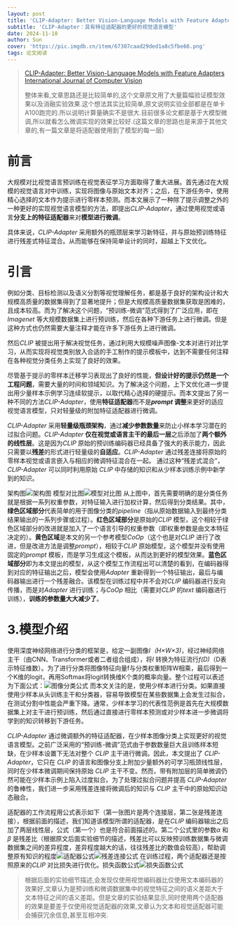 ```yaml
---
layout: post
title: 'CLIP-Adapter: Better Vision-Language Models with Feature Adapters IJCV2024'
subtitle: 'CLIP-Adapter：具有特征适配器的更好的视觉语言模型'
date: 2024-11-10
author: Sun
cover: 'https://pic.imgdb.cn/item/67307caad29ded1a8c5fbe66.png'
tags: 论文阅读
---
```


> [CLIP-Adapter: Better Vision-Language Models with Feature Adapters International Journal of Computer Vision](https://link.springer.com/article/10.1007/s11263-023-01891-x)
> 
> 整体来看,文章思路还是比较简单的,这个文章原文用了大量篇幅验证模型效果以及消融实验效果.这个想法其实比较简单,原文说明实验全部都是在单卡A100跑完的.所以说明计算量确实不是很大.目前很多论文都是基于大模型微调,所以就看怎么微调实现的效果比较好.(这篇文章的思路也是来源于其他文章的,有一篇文章是将适配器使用到了模型的每一层)



# 前言

大规模对比视觉语言预训练在视觉表征学习方面取得了重大进展。首先通过在大规模的视觉语言对中训练，实现将图像与原始文本对齐；之后，在下游任务中，使用精心选择的文本作为提示进行零样本预测。而本文展示了一种除了提示调整之外的一种更好的实现视觉语言模型的方法，即提出*CLIP-Adapter*，通过使用视觉或语言**分支上的特征适配器**来对**模型进行微调**。

具体来说，*CLIP-Adapter* 采用额外的瓶颈层来学习新特征，并与原始预训练特征进行残差式特征混合。从而能够在保持简单设计的同时，超越上下文优化。

# 引言

例如分类、目标检测以及语义分割等视觉理解任务，都是基于良好的架构设计和大规模高质量的数据集得到了显著地提升；但是大规模高质量数据集获取是困难的，且成本较高。而为了解决这个问题，“预训练-微调”范式得到了广泛应用，即在*Imagenet* 等大规模数据集上进行预训练，然后在各种下游任务上进行微调。但是这种方式也仍然需要大量注释才能在许多下游任务上进行微调。

然后*CLIP* 被提出用于解决视觉任务，通过利用大规模噪声图像-文本对进行对比学习，从而实现将视觉类别放入合适的手工制作的提示模板中，达到不需要任何注释在各种视觉分类任务上实现了良好的效果。

尽管基于提示的零样本迁移学习表现出了良好的性能，**但设计好的提示仍然是一个工程问题**，需要大量的时间和领域知识。为了解决这个问题，上下文优化进一步提出用少量样本示例学习连续软提示，以取代精心选择的硬提示。而本文提出了另一种不同的方法*CLIP-Adapter*，使用**特征适配器**而不是***prompt* 调整**来更好的适应视觉语言模型，只对轻量级的附加特征适配器进行微调。

*CLIP-Adapter* 采用**轻量级瓶颈架构**，通过**减少参数数量**来防止小样本学习潜在的过拟合问题。*CLIP-Adapter* **仅在视觉或语言主干的最后一层**之后添加了**两个额外的线性层**。这是因为*CLIP* 原始的预训练编码器已经具备了强大的表示能力，因此只需要以**残差**的形式进行轻量级的**自适应**。*CLIP-Adapter* 通过残差连接将原始的零样本视觉或语言嵌入与相应的微调特征混合在一起。 通过这种“残差式混合”，*CLIP-Adapter* 可以同时利用原始 *CLIP* 中存储的知识和从少样本训练示例中新学到的知识。

架构图![架构图](https://pic.imgdb.cn/item/67305f7fd29ded1a8c484a5e.png)
模型对比图![模型对比图](https://pic.imgdb.cn/item/6730607dd29ded1a8c4908b0.png)
从上图中，首先需要明确的是分类任务就是根据一系列权重参数，对特征输入进行加权计算，然后得到分类结果。其中，**绿色区域部分**代表简单的用于图像分类的*pipeline*（指从原始数据输入到最终分类结果输出的一系列步骤或过程）。**红色区域部分**是原始的*CLIP* 模型，这个相较于绿色区域部分的改进就是加入了一个语言引导的权重参数（即权重参数是由文本特征决定的）。**黄色区域**是本文的另一个参考模型*CoOp*（这个也是对*CLIP* 进行了改进，但是改进方法是调整*prompt*），相较于*CLIP* 原始模型，这个模型并没有使用固定的*prompt* 模板，而是学习生成这个模板，从而达到更好的模型效果。**蓝色区域部分**即为本文提出的模型，从这个模型工作流程出可以清楚的看到，在编码器得到对应的特征输出之后，模型会使用*Adapter* 重新得到一个特征输出，最后与编码器输出进行一个残差融合。该模型在训练过程中并不会对*CLIP* 编码器进行反向传播，而是对*Adapter* 进行训练；与*CoOp* 相比（需要对*CLIP* 的*text* 编码器进行训练），**训练的参数量大大减少了**。

# 3.模型介绍

使用深度神经网络进行分类的框架是，给定一副图像*I（H×W×3)*，经过神经网络主干（由CNN、Transformer或者二者组合组成），将*I* 转换为特征流行*f(D)*（D表示特征维数）。为了进行分类将图像特征向量f与分类权重矩阵W相乘，最后得到一个K维的logit，再用Softmax将logit转换维K个类的概率向量。整个过程可以表述为下面公式：![图像分类公式](https://pic.imgdb.cn/item/67306db0d29ded1a8c5397a9.png)
而本文关注的是，使用少样本进行分类。如果直接使用少样本从头训练主干和分类器，容易导致模型在某些数据集上会发生过拟合，在测试分割中性能会严重下降。通常，少样本学习的代表性范例是首先在大规模数据集上对主干进行预训练，然后通过直接进行零样本预测或对少样本进一步微调将学到的知识转移到下游任务。

*CLIP-Adapter* 通过微调额外的特征适配器，在少样本图像分类上实现更好的视觉语言模型。之前广泛采用的“预训练-微调”范式由于参数数量巨大且训练样本短缺，在少样本设置下无法对整个 *CLIP* 主干进行微调。因此，本文提出了 *CLIP-Adapter*，它只在 *CLIP* 的语言和图像分支上附加少量额外的可学习瓶颈线性层，同时在少样本微调期间保持原始 *CLIP* 主干不变。然而，带有附加层的简单微调仍然可能在少样本示例上陷入过度拟合。为了处理过拟合问题并提高 *CLIP-Adapter* 的鲁棒性，我们进一步采用残差连接将微调后的知识与 *CLIP* 主干中的原始知识动态融合。

适配器的工作流程用公式表示如下（第一张图片是两个连接层，第二张是残差连接），根据前面的描述，我们知道该模型所谓的适配器，是在*CLIP* 编码器输出之后加了两层线性层，公式（第一个）也是符合前面描述的。第二个公式里的参数*α* 和*β* 是残差比（根据原文后面实验细节的描述，残差比可以反映预训练数据集与微调数据集之间的差异程度，差异程度越大的话，往往残差比的数值会较高），帮助调整原有知识的程度![适配器公式](https://pic.imgdb.cn/item/673071cfd29ded1a8c56e0be.png)![残差连接公式](https://pic.imgdb.cn/item/67307285d29ded1a8c577d55.png)
在训练过程，两个适配器还是按照原来的*CLIP* 对比损失进行优化。损失函数公式![损失函数公式](https://pic.imgdb.cn/item/673073dfd29ded1a8c588d62.png)

> 根据后面的实验细节描述,会发现仅使用视觉编码器比仅使用文本编码器的效果好,文章认为是预训练和微调数据集中的视觉特征之间的语义差距大于文本特征之间的语义差距。但是文章的实验结果显示,同时使用两个适配器的效果是要差于仅使用视觉适配器的效果,文章认为文本和视觉适配器可能会捕获冗余信息,甚至互相冲突.

